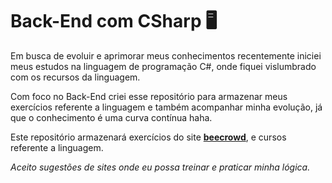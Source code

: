 # Back-End com CSharp :desktop_computer:

Em busca de evoluir e aprimorar meus conhecimentos recentemente iniciei meus estudos na linguagem de programação C#, onde fiquei vislumbrado com os recursos da linguagem. 

Com foco no Back-End criei esse repositório para armazenar meus exercícios referente a linguagem e também acompanhar minha evolução, já que o conhecimento é uma curva contínua haha.

Este repositório armazenará exercícios do site **[beecrowd](https://www.beecrowd.com.br/judge/pt/login?redirect=%2Fpt%2Fproblems%2Findex%2F1)**, e cursos referente a linguagem.

_Aceito sugestões de sites onde eu possa treinar e praticar minha lógica._
